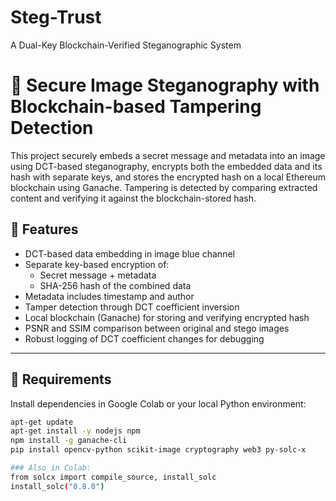 # Steg-Trust
A Dual-Key Blockchain-Verified  Steganographic System


# 🔐 Secure Image Steganography with Blockchain-based Tampering Detection

This project securely embeds a secret message and metadata into an image using DCT-based steganography, encrypts both the embedded data and its hash with separate keys, and stores the encrypted hash on a local Ethereum blockchain using Ganache. Tampering is detected by comparing extracted content and verifying it against the blockchain-stored hash.

## 📌 Features

- DCT-based data embedding in image blue channel
- Separate key-based encryption of:
  - Secret message + metadata
  - SHA-256 hash of the combined data
- Metadata includes timestamp and author
- Tamper detection through DCT coefficient inversion
- Local blockchain (Ganache) for storing and verifying encrypted hash
- PSNR and SSIM comparison between original and stego images
- Robust logging of DCT coefficient changes for debugging

---

## 🧰 Requirements

Install dependencies in Google Colab or your local Python environment:

```bash
apt-get update
apt-get install -y nodejs npm
npm install -g ganache-cli
pip install opencv-python scikit-image cryptography web3 py-solc-x

### Also in Colab:
from solcx import compile_source, install_solc
install_solc("0.8.0")





